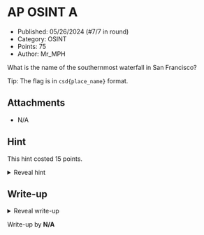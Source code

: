 # AP OSINT A

- Published: 05/26/2024 (#7/7 in round)
- Category: OSINT
- Points: 75
- Author: Mr_MPH

What is the name of the southernmost waterfall in San Francisco?

Tip: The flag is in `csd{place_name}` format.

## Attachments

- N/A

## Hint

This hint costed 15 points.

<details>
<summary>Reveal hint</summary>

OpenStreetMap can be queried.

</details>

## Write-up

<details>
<summary>Reveal write-up</summary>

Solution currently unavailable.

Flag: ```csd{grey_fox_creek_fountain}```

</details>

Write-up by **N/A**  
